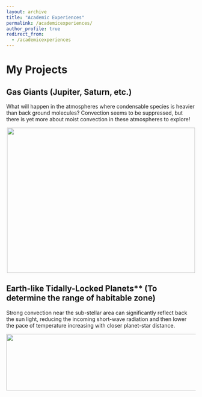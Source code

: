 ```yaml
---
layout: archive
title: "Academic Experiences"
permalink: /academicexperiences/
author_profile: true
redirect_from:
  - /academicexperiences
---
```


# My Projects

## Gas Giants (Jupiter, Saturn, etc.)
What will happen in the atmospheres where condensable species is heavier than back ground molecules? Convection seems to be suppressed, but there is yet more about moist convection in these atmospheres to explore! <br>
<center><img width = '500' height ='385' src ="https://songqiyupku.github.io/images/3Dsimulation.png"/></center>

## Earth-like Tidally-Locked Planets** (To determine the range of habitable zone)
  Strong convection near the sub-stellar area can significantly reflect back the sun light, reducing the incoming short-wave radiation and then lower the pace of temperature increasing with closer planet-star distance. <br>
<center><img width = '600' height ='150' src ="https://songqiyupku.github.io/images/TLP_2D.gif"/></center>
  

